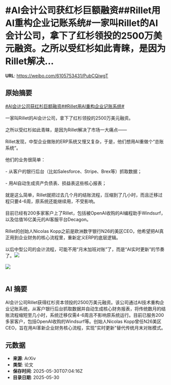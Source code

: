 # #AI会计公司获红杉巨额融资##Rillet用AI重构企业记账系统#一家叫Rillet的AI会计公司，拿下了红杉领投的2500万美元融资。之所以受红杉如此青睐，是因为Rillet解决...

**URL**: https://weibo.com/6105753431/PubCQiwgT

## 原始摘要

<a href="https://m.weibo.cn/search?containerid=231522type%3D1%26t%3D10%26q%3D%23AI%E4%BC%9A%E8%AE%A1%E5%85%AC%E5%8F%B8%E8%8E%B7%E7%BA%A2%E6%9D%89%E5%B7%A8%E9%A2%9D%E8%9E%8D%E8%B5%84%23&amp;extparam=%23AI%E4%BC%9A%E8%AE%A1%E5%85%AC%E5%8F%B8%E8%8E%B7%E7%BA%A2%E6%9D%89%E5%B7%A8%E9%A2%9D%E8%9E%8D%E8%B5%84%23" data-hide=""><span class="surl-text">#AI会计公司获红杉巨额融资#</span></a><a href="https://m.weibo.cn/search?containerid=231522type%3D1%26t%3D10%26q%3D%23Rillet%E7%94%A8AI%E9%87%8D%E6%9E%84%E4%BC%81%E4%B8%9A%E8%AE%B0%E8%B4%A6%E7%B3%BB%E7%BB%9F%23&amp;extparam=%23Rillet%E7%94%A8AI%E9%87%8D%E6%9E%84%E4%BC%81%E4%B8%9A%E8%AE%B0%E8%B4%A6%E7%B3%BB%E7%BB%9F%23" data-hide=""><span class="surl-text">#Rillet用AI重构企业记账系统#</span></a><br><br>一家叫Rillet的AI会计公司，拿下了红杉领投的2500万美元融资。<br><br>之所以受红杉如此青睐，是因为Rillet解决了市场一大痛点——<br><br>Rillet发现，中型企业做账的ERP系统又慢又复杂，于是，他们想用AI重做个“总账系统”。<br><br>他们的业务很简单：<br><br>- 从客户的银行后台（比如Salesforce、Stripe、Brex等）抓取数据；<br><br>- 用AI自动生成资产负债表、损益表这些核心报表；<br><br>就是这么简单，Rillet就把过去几个月的结账流程，压缩到了几小时，而且迁移过程只要4-6周，原系统还能继续用，不受影响。<br><br>目前已经有200多家客户上了Rillet，包括被OpenAI收购的AI编程助手Windsurf，以及估值16亿美元的AI客服平台Decagon。<br><br>Rillet的创始人Nicolas Kopp之前是欧洲数字银行N26的美区CEO，他希望把AI真正用到企业财务的核心流程里，重新定义ERP的底层逻辑。<br><br>以后中型公司的会计流程，可能不用“月末加班对账”了，而是“AI实时更新”的节奏了。<img style="" src="https://tvax1.sinaimg.cn/large/006Fd7o3gy1i1xatpg5jqj30zk0rxjy2.jpg" referrerpolicy="no-referrer"><br><br><img style="" src="https://tvax1.sinaimg.cn/large/006Fd7o3gy1i1xatqoskpj31f20yc49k.jpg" referrerpolicy="no-referrer"><br><br>

## AI 摘要

AI会计公司Rillet获得红杉资本领投的2500万美元融资。该公司通过AI技术重构企业记账系统，从客户银行后台抓取数据并自动生成核心财务报表，将传统数月的结账流程缩短至几小时，系统迁移仅需4-6周且不影响原系统运行。目前已服务200多家客户，包括OpenAI收购的Windsurf等。创始人Nicolas Kopp曾任N26美区CEO，旨在用AI革新企业财务核心流程，实现"实时更新"替代传统月末对账模式。

## 元数据

- **来源**: ArXiv
- **类型**: 论文
- **保存时间**: 2025-05-30T07:04:16Z
- **目录日期**: 2025-05-30
